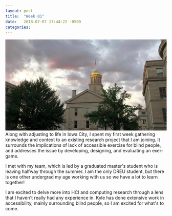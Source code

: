 ```yaml
---
layout: post
title:  "Week 01"
date:   2018-07-07 17:44:22 -0500
categories:
---
```


![sunset over the capitol building](/images/week01.png)
<br>
Along with adjusting to life in Iowa City, I spent my first week gathering knowledge and context to an existing research project that I am joining. It surrounds the implications of lack of accessible exercise for blind people, and addresses the issue by developing, designing, and evaluating an exer-game.

I met with my team, which is led by a graduated master's student who is leaving halfway through the summer. I am the only DREU student, but there is one other undergrad my age working with us so we have a lot to learn together!

I am excited to delve more into HCI and computing research through a lens that I haven't really had any experience in. Kyle has done extensive work in accessibility, mainly surrounding blind people, so I am excited for what's to come.
